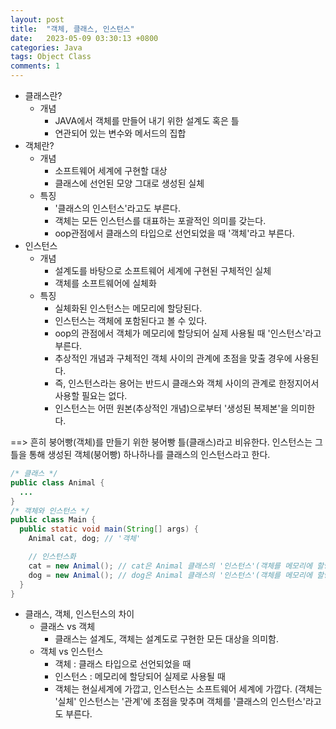 ```yaml
---
layout: post
title:  "객체, 클래스, 인스턴스"
date:   2023-05-09 03:30:13 +0800
categories: Java
tags: Object Class 
comments: 1
---
```


+ 클래스란?
	+ 개념
		* JAVA에서 객체를 만들어 내기 위한 설계도 혹은 틀 
		* 연관되어 있는 변수와 메서드의 집합<br>
+ 객체란?
	+ 개념
		* 소프트웨어 세계에 구현할 대상
		* 클래스에 선언된 모양 그대로 생성된 실체
	+ 특징
		* '클래스의 인스턴스'라고도 부른다.
		* 객체는 모든 인스턴스를 대표하는 포괄적인 의미를 갖는다.
		* oop관점에서 클래스의 타입으로 선언되었을 때 '객체'라고 부른다.<br>
+ 인스턴스
	+ 개념
		* 설계도를 바탕으로 소프트웨어 세계에 구현된 구체적인 실체
		* 객체를 소프트웨어에 실체화
	+ 특징
		* 실체화된 인스턴스는 메모리에 할당된다.
		* 인스턴스는 객체에 포함된다고 볼 수 있다.
		* oop의 관점에서 객체가 메모리에 할당되어 실제 사용될 때 '인스턴스'라고 부른다.
		* 추상적인 개념과 구체적인 객체 사이의 관계에 초점을 맞출 경우에 사용된다.
		* 즉, 인스턴스라는 용어는 반드시 클래스와 객체 사이의 관계로 한정지어서 사용할 필요는 없다.
		* 인스턴스는 어떤 원본(추상적인 개념)으로부터 '생성된 복제본'을 의미한다.<br>

==> 흔히 붕어빵(객체)를 만들기 위한 붕어빵 틀(클래스)라고 비유한다.  인스턴스는 그 틀을 통해 생성된 객체(붕어빵) 하나하나를 클래스의 인스턴스라고 한다.

```java
/* 클래스 */
public class Animal {
  ...
}
/* 객체와 인스턴스 */
public class Main {
  public static void main(String[] args) {
    Animal cat, dog; // '객체'

    // 인스턴스화
    cat = new Animal(); // cat은 Animal 클래스의 '인스턴스'(객체를 메모리에 할당)
    dog = new Animal(); // dog은 Animal 클래스의 '인스턴스'(객체를 메모리에 할당)
  }
}
```

+  클래스, 객체, 인스턴스의 차이 
	+ 클래스 vs 객체
		* 클래스는 설계도, 객체는 설계도로 구현한 모든 대상을 의미함.
	+ 객체 vs 인스턴스
		* 객체 : 클래스 타입으로 선언되었을 때
		* 인스턴스 : 메모리에 할당되어 실제로 사용될 때
		* 객체는 현실세계에 가깝고, 인스턴스는 소프트웨어 세계에 가깝다. (객체는 '실체' 인스턴스는 '관계'에 초점을 맞추며 객체를 '클래스의 인스턴스'라고도 부른다.<br>

